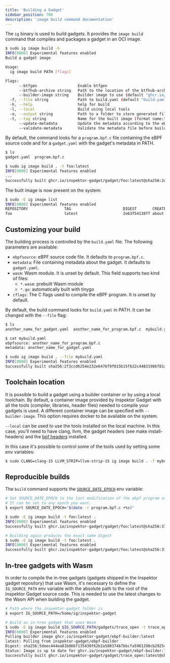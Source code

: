```yaml
---
title: 'Building a Gadget'
sidebar_position: 700
description: 'image build command documentation'
---
```


The `ig` binary is used to build gadgets. It provides the `image build` command that compiles and packages a gadget in an OCI image.

```bash
$ sudo ig image build -h
INFO[0000] Experimental features enabled
Build a gadget image

Usage:
  ig image build PATH [flags]

Flags:
      --btfgen                  Enable btfgen
      --btfhub-archive string   Path to the location of the btfhub-archive files
      --builder-image string    Builder image to use (default "ghcr.io/inspektor-gadget/ebpf-builder:latest")
  -f, --file string             Path to build.yaml (default "build.yaml")
  -h, --help                    help for build
  -l, --local                   Build using local tools
  -o, --output string           Path to a folder to store generated files while building
  -t, --tag string              Name for the built image (format name:tag)
      --update-metadata         Update the metadata according to the eBPF code
      --validate-metadata       Validate the metadata file before building the gadget image (default true)
```

By default, the command looks for a `program.bpf.c` file containing the eBPF source code and for a
`gadget.yaml` with the gadget's metadata in PATH.

```bash
$ ls
gadget.yaml  program.bpf.c

$ sudo ig image build . -t foo:latest
INFO[0000] Experimental features enabled
...
Successfully built ghcr.io/inspektor-gadget/gadget/foo:latest@sha256:2e63f54138ff5d6d7ce88b4d7c491402b33fb8e9ad9eb610e3c1e160624c46c7
```

The built image is now present on the system:

```bash
$ sudo -E ig image list
INFO[0000] Experimental features enabled
REPOSITORY                TAG                       DIGEST       CREATED
foo                       latest                    2e63f54138ff about a minute ago
```

## Customizing your build

The building process is controlled by the `build.yaml` file. The following parameters are available:

- `ebpfsource`: eBPF source code file. It defaults to `program.bpf.c`.
- `metadata`: File containing metadata about the gadget. It defaults to `gadget.yaml`.
- `wasm`: Wasm module. It is unset by default. This field supports two kind of files:
    - `*.wasm`: prebuilt Wasm module
    - `*.go`: automatically built with tinygo
- `cflags`: The C flags used to compile the eBPF program. It is unset by default.

By default, the build command looks for `build.yaml` in PATH. It can be changed with the `--file` flag:

```bash
$ ls
another_name_for_gadget.yaml  another_name_for_program.bpf.c  mybuild.yaml

$ cat mybuild.yaml
ebpfsource: another_name_for_program.bpf.c
metadata: another_name_for_gadget.yaml

$ sudo ig image build . --file mybuild.yaml
INFO[0000] Experimental features enabled
Successfully built sha256:2f3ccd6254e232e6476f9f015b15f622c44831986f81a82eec17e9c55d98ccaf
```

## Toolchain location

It is possible to build a gadget using a builder container or by using a local toolchain. By default,
a container image provided by Inspektor Gadget with all the tools (compiler, libraries,
header files) needed to compile your gadgets is used. A different container image can be specified with
`--builder-image`. This option requires docker to be available on the system.

`--local` can be used to use the tools installed on the local machine. In this case, you'll need to
have clang, llvm, the gadget headers (see make install-headers) and the [bpf
headers](https://github.com/libbpf/libbpf/blob/56069cda7897afdd0ae2478825845c7a7308c878/src/Makefile#L160)
installed.

In this case it's possible to control some of the tools used by setting some env variables:

```bash
$ sudo CLANG=clang-15 LLVM_STRIP=llvm-strip-15 ig image build . -f mybuild.yaml --local
```

## Reproducible builds

The `build` command supports the
[`SOURCE_DATE_EPOCH`](https://reproducible-builds.org/docs/source-date-epoch/)
env variable:

```bash
# Set SOURCE_DATE_EPOCH to the last modification of the ebpf program source code.
# It can be set to any epoch you want.
$ export SOURCE_DATE_EPOCH="$(date -r program.bpf.c +%s)"

$ sudo -E ig image build -t foo:latest .
INFO[0000] Experimental features enabled
Successfully built ghcr.io/inspektor-gadget/gadget/foo:latest@sha256:373f077d366ef2703535e8e862b60f8a35cc1a9312e9e203534b8fce554f8749

# Building again produces the exact same digest
$ sudo -E ig image build -t foo:latest .
INFO[0000] Experimental features enabled
Successfully built ghcr.io/inspektor-gadget/gadget/foo:latest@sha256:373f077d366ef2703535e8e862b60f8a35cc1a9312e9e203534b8fce554f8749
```

## In-tree gadgets with Wasm

In order to compile the in-tree gadgets (gadgets shipped in the Inspektor gadget
repository) that use Wasm, it's necessary to define the `IG_SOURCE_PATH` env
variable with the absolute path to the root of the Inspektor Gadget source code.
This is needed to use the latest changes to the Wasm API when building the gadget.

```bash
# Path where the inspektor-gadget folder is
$ export IG_SOURCE_PATH=/home/ig/inspektor-gadget

# Build an in-tree gadget that uses Wasm
$ sudo -E ig image build $IG_SOURCE_PATH/gadgets/trace_open -t trace_open
INFO[0000] Experimental features enabled
Pulling builder image ghcr.io/inspektor-gadget/ebpf-builder:latest
latest: Pulling from inspektor-gadget/ebpf-builder
Digest: sha256:5deec444ea81b866f135430f62b2a580374b7bbcfa5961298cb292546395e3b4
Status: Image is up to date for ghcr.io/inspektor-gadget/ebpf-builder:latest
Successfully built ghcr.io/inspektor-gadget/gadget/trace_open:latest@sha256:d3c0fa005cfc16ae1f9184919b517aa784730ed5bbfb54edc50a3befacbe3383
```
